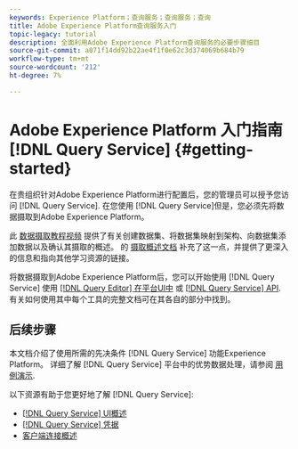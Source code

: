 ```yaml
---
keywords: Experience Platform；查询服务；查询服务；查询
title: Adobe Experience Platform查询服务入门
topic-legacy: tutorial
description: 全面利用Adobe Experience Platform查询服务的必要步骤细目
source-git-commit: a071f14dd92b22ae4f1f0e62c3d374069b684b79
workflow-type: tm+mt
source-wordcount: '212'
ht-degree: 7%

---
```


# Adobe Experience Platform 入门指南[!DNL Query Service] {#getting-started}

在贵组织针对Adobe Experience Platform进行配置后，您的管理员可以授予您访问 [!DNL Query Service]. 在您使用 [!DNL Query Service]但是，您必须先将数据摄取到Adobe Experience Platform。

此 [数据摄取教程视频](https://experienceleague.adobe.com/docs/platform-learn/tutorials/data-ingestion/create-datasets-and-ingest-data.html) 提供了有关创建数据集、将数据集映射到架构、向数据集添加数据以及确认其摄取的概述。 的 [摄取概述文档](../../ingestion/home.md) 补充了这一点，并提供了更深入的信息和指向其他学习资源的链接。

将数据摄取到Adobe Experience Platform后，您可以开始使用 [!DNL Query Service] 使用 [[!DNL Query Editor] 在平台UI中](../ui/user-guide.md) 或 [[!DNL Query Service] API](../api/getting-started.md). 有关如何使用其中每个工具的完整文档可在其各自的部分中找到。

## 后续步骤

本文档介绍了使用所需的先决条件 [!DNL Query Service] 功能Experience Platform。 详细了解 [!DNL Query Service] 平台中的优势数据处理，请参阅 [用例演示](./use-case.md).

以下资源有助于您更好地了解 [!DNL Query Service]:

- [[!DNL Query Service] UI概述](../ui/overview.md)
- [[!DNL Query Service] 凭据](../ui/credentials.md)
- [客户端连接概述](../clients/overview.md)
